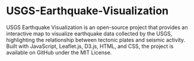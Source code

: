 # USGS-Earthquake-Visualization
 USGS Earthquake Visualization is an open-source project that provides an interactive map to visualize earthquake data collected by the USGS, highlighting the relationship between tectonic plates and seismic activity. Built with JavaScript, Leaflet.js, D3.js, HTML, and CSS, the project is available on GitHub under the MIT License.
